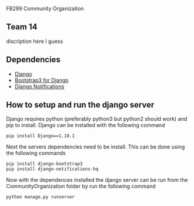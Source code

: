FB299 Community Organization
## Team 14 
discription here I guess

## Dependencies
* [Django](https://www.djangoproject.com/)
* [Bootstrap3 for Django](https://github.com/dyve/django-bootstrap3)
* [Django Notifications](https://github.com/django-notifications/django-notifications)

## How to setup and run the django server
Django requires python (preferably python3 but python2 should work) and pip to install. Django can be installed with the following command
```shell
pip install Django==1.10.1
```
Next the servers dependencies need to be install. This can be done using the following commands
```shell
pip install django-bootstrap3
pip install django-notifications-hq
```
Now with the dependences installed the django server can be run from the CommunityOrganization folder by run the following command
```shell
python manage.py runserver
```
